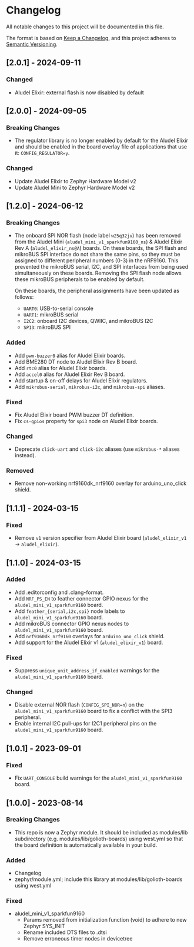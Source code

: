 <!-- Copyright (c) 2024 Golioth, Inc. -->
<!-- SPDX-License-Identifier: Apache-2.0 -->

# Changelog

All notable changes to this project will be documented in this file.

The format is based on [Keep a Changelog](https://keepachangelog.com/en/1.1.0/),
and this project adheres to [Semantic Versioning](https://semver.org/spec/v2.0.0.html).

## [2.0.1] - 2024-09-11

### Changed

- Aludel Elixir: external flash is now disabled by default

## [2.0.0] - 2024-09-05

### Breaking Changes

- The regulator library is no longer enabled by default for the Aludel Elixir and should be enabled
  in the board overlay file of applications that use it: `CONFIG_REGULATOR=y`.

### Changed

- Update Aludel Elixir to Zephyr Hardware Model v2
- Update Aludel Mini to Zephyr Hardware Model v2

## [1.2.0] - 2024-06-12

### Breaking Changes

- The onboard SPI NOR flash (node label `w25q32jv`) has been removed from the Aludel Mini
  (`aludel_mini_v1_sparkfun9160_ns`) & Aludel Elixir Rev A (`aludel_elixir_ns@A`) boards. On these
  boards, the SPI flash and mikroBUS SPI interface do not share the same pins, so they must be
  assigned to different peripheral numbers (0-3) in the nRF9160. This prevented the mikroBUS serial,
  I2C, and SPI interfaces from being used simultaneously on these boards. Removing the SPI flash
  node allows these mikroBUS peripherals to be enabled by default.

  On these boards, the peripheral assignments have been updated as follows:
  - `UART0`: USB-to-serial console
  - `UART1`: mikroBUS serial
  - `I2C2`: onboard I2C devices, QWIIC, and mikroBUS I2C
  - `SPI3`: mikroBUS SPI

### Added

- Add `pwm-buzzer0` alias for Aludel Elixir boards.
- Add BME280 DT node to Aludel Elixir Rev B board.
- Add `rtc0` alias for Aludel Elixir boards.
- Add `accel0` alias for Aludel Elixir Rev B board.
- Add startup & on-off delays for Aludel Elixir regulators.
- Add `mikrobus-serial`, `mikrobus-i2c`, and `mikrobus-spi` aliases.

### Fixed

- Fix Aludel Elixir board PWM buzzer DT definition.
- Fix `cs-gpios` property for `spi3` node on Aludel Elixir boards.

### Changed

- Deprecate `click-uart` and `click-i2c` aliases (use `mikrobus-*` aliases instead).

### Removed

- Remove non-working nrf9160dk_nrf9160 overlay for arduino_uno_click shield.

## [1.1.1] - 2024-03-15

### Fixed

- Remove `v1` version specifier from Aludel Elixir board (`aludel_elixir_v1` → `aludel_elixir`).

## [1.1.0] - 2024-03-15

### Added

- Add .editorconfig and .clang-format.
- Add `NRF_PS_EN` to feather connector GPIO nexus for the `aludel_mini_v1_sparkfun9160` board.
- Add `feather_{serial,i2c,spi}` node labels to `aludel_mini_v1_sparkfun9160` board.
- Add mikroBUS connector GPIO nexus nodes to `aludel_mini_v1_sparkfun9160` board.
- Add `nrf9160dk_nrf9160` overlays for `arduino_uno_click` shield.
- Add support for the Aludel Elixir v1 (`aludel_elixir_v1`) board.

### Fixed

- Suppress `unique_unit_address_if_enabled` warnings for the `aludel_mini_v1_sparkfun9160` board.

### Changed

- Disable external NOR flash (`CONFIG_SPI_NOR=n`) on the `aludel_mini_v1_sparkfun9160` board to fix a conflict with the SPI3 peripheral.
- Enable internal I2C pull-ups for I2C1 peripheral pins on the `aludel_mini_v1_sparkfun9160` board.

## [1.0.1] - 2023-09-01

### Fixed

- Fix `UART_CONSOLE` build warnings for the `aludel_mini_v1_sparkfun9160` board.

## [1.0.0] - 2023-08-14

### Breaking Changes

- This repo is now a Zephyr module. It should be included as modules/lib
  subdirectory (e.g. modules/lib/golioth-boards) using west.yml so that the
  board definition is automatically available in your build.

### Added

- Changelog
- zephyr/module.yml; include this library at modules/lib/golioth-boards using
  west.yml

### Fixed

- aludel_mini_v1_sparkfun9160
  - Params removed from initialization function (void) to adhere to new Zephyr
    SYS_INIT
  - Rename included DTS files to .dtsi
  - Remove erroneous timer nodes in devicetree
